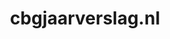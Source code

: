 ---
layout: post
title:  "cbgjaarverslag.nl"
internal_url:  "/dutchgov/cbgjaarverslag.nl.html"
subdomains_count: 5
all_subdomains_count: 20
urls_count: 3
ssl_rank: 100
http_rank: 75
url_link: /data/cbgjaarverslag.nl/urls.txt
all_subdomains_link: /data/cbgjaarverslag.nl/all_subdomains.txt
subdomains_link: /data/cbgjaarverslag.nl/subdomains.txt
categories: dutchgov
---